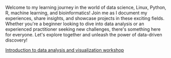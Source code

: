 Welcome to my learning journey in the world of data science, Linux, Python, R, machine learning, and bioinformatics! Join me as I document my experiences, share insights, and showcase projects in these exciting fields. Whether you're a beginner looking to dive into data analysis or an experienced practitioner seeking new challenges, there's something here for everyone. Let's explore together and unleash the power of data-driven discovery!

[Introduction to data analysis and visualization workshop](https://eyesoftruth.github.io/data-analysis-and-visualization-with-R/)

